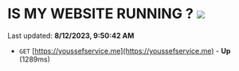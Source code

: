 # IS MY WEBSITE RUNNING ? [![](https://img.shields.io/static/v1?label=Sponsor&message=%E2%9D%A4&logo=GitHub&color=%23fe8e86)](https://github.com/sponsors/<username>)

Last updated: **8/12/2023, 9:50:42 AM**

- `GET` [https://youssefservice.me](https://youssefservice.me) - **Up** (1289ms)
